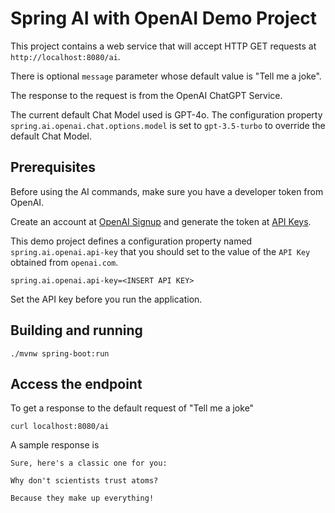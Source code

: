 # Spring AI with OpenAI Demo Project

This project contains a web service that will accept HTTP GET requests at
`http://localhost:8080/ai`.

There is optional `message` parameter whose default value is "Tell me a joke".

The response to the request is from the OpenAI ChatGPT Service.

The current default Chat Model used is GPT-4o.
The configuration property `spring.ai.openai.chat.options.model` is set to `gpt-3.5-turbo` to override the default Chat Model.

## Prerequisites

Before using the AI commands, make sure you have a developer token from OpenAI.

Create an account at [OpenAI Signup](https://platform.openai.com/signup) and generate the token at [API Keys](https://platform.openai.com/account/api-keys).

This demo project defines a configuration property named `spring.ai.openai.api-key` that you should set to the value of the `API Key` obtained from `openai.com`.

```
spring.ai.openai.api-key=<INSERT API KEY>
```

Set the API key before you run the application.

## Building and running

```
./mvnw spring-boot:run
```

## Access the endpoint

To get a response to the default request of "Tell me a joke"

```shell 
curl localhost:8080/ai
```

A sample response is

```text
Sure, here's a classic one for you:

Why don't scientists trust atoms?

Because they make up everything!
```
